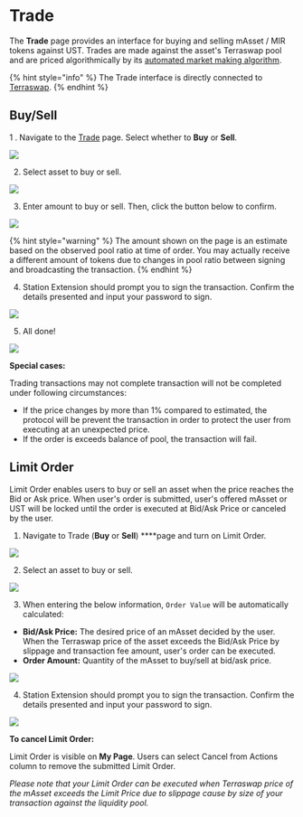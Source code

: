 # Trade

The **Trade** page provides an interface for buying and selling mAsset / MIR tokens against UST. Trades are made against the asset's Terraswap pool and are priced algorithmically by its [automated market making algorithm](../../protocol/terraswap.md#pricing). 

{% hint style="info" %}
The Trade interface is directly connected to [Terraswap](../../protocol/terraswap.md).
{% endhint %}

## Buy/Sell

1 . Navigate to the [Trade](https://terra.mirror.finance/trade) page. Select whether to **Buy** or **Sell**.

![](../../.gitbook/assets/image%20%2813%29.png)

2. Select asset to buy or sell.

![](../../.gitbook/assets/image%20%2811%29.png)

3. Enter amount to buy or sell. Then, click the button below to confirm.

![](../../.gitbook/assets/image%20%287%29.png)

{% hint style="warning" %}
The amount shown on the page is an estimate based on the observed pool ratio at time of order. You may actually receive a different amount of tokens due to changes in pool ratio between signing and broadcasting the transaction.
{% endhint %}

4. Station Extension should prompt you to sign the transaction. Confirm the details presented and input your password to sign.

![](../../.gitbook/assets/image%20%289%29.png)

5. All done!

![](../../.gitbook/assets/image%20%2814%29.png)

**Special cases:**

Trading transactions may not complete transaction will not be completed under following circumstances:

* If the price changes by more than 1% compared to estimated, the protocol will be prevent the transaction in order to protect the user from executing at an unexpected price.
* If the order is exceeds balance of pool, the transaction will fail. 

## Limit Order

Limit Order enables users to buy or sell an asset when the price reaches the Bid or Ask price. When user's order is submitted, user's offered mAsset or UST will be locked until the order is executed at Bid/Ask Price or canceled by the user.

1. Navigate to Trade \(**Buy** or **Sell**\) ****page and turn on Limit Order. 

![](../../.gitbook/assets/image%20%28112%29.png)

2. Select an asset to buy or sell.

![](../../.gitbook/assets/image%20%28113%29.png)

3. When entering the below information, `Order Value` will be automatically calculated:

* **Bid/Ask Price:** The desired price of an mAsset decided by the user. When the Terraswap price of the asset exceeds the Bid/Ask Price by slippage and transaction fee amount, user's order can be executed.
* **Order Amount:** Quantity of the mAsset to buy/sell at bid/ask price.

![](../../.gitbook/assets/image%20%28117%29.png)

4. Station Extension should prompt you to sign the transaction. Confirm the details presented and input your password to sign.

![](../../.gitbook/assets/image%20%28114%29.png)

**To cancel Limit Order:**

Limit Order is visible on **My Page**. Users can select Cancel from Actions column to remove the submitted Limit Order.

_Please note that your Limit Order can be executed when Terraswap price of the mAsset exceeds the Limit Price due to slippage cause by size of your transaction against the liquidity pool._ 


